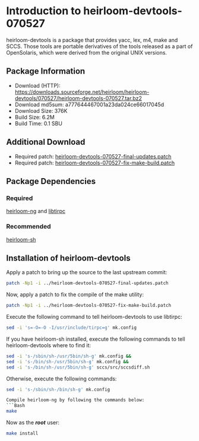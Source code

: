 # Introduction to heirloom-devtools-070527
heirloom-devtools is a package that provides yacc, lex, m4, make and SCCS.
Those tools are portable derivatives of the tools released as a part of
OpenSolaris, which were derived from the original UNIX versions.

## Package Information
- Download (HTTP): https://downloads.sourceforge.net/heirloom/heirloom-devtools/070527/heirloom-devtools-070527.tar.bz2
- Download md5sum: a777644467001a23da024ce66017045d
- Download Size: 376K
- Build Size: 6.2M
- Build Time: 0.1 SBU

## Additional Download
- Required patch: [heirloom-devtools-070527-final-updates.patch](./patches/heirloom-devtools/heirloom-devtools-070527-final-updates.patch)
- Required patch: [heirloom-devtools-070527-fix-make-build.patch](./patches/heirloom-devtools/heirloom-devtools-070527-fix-make-build.patch)

## Package Dependencies
### Required
  [heirloom-ng](./2-heirloom-ng.md) and
  [libtirpc](https://www.linuxfromscratch.org/blfs/view/svn/basicnet/libtirpc.html)

### Recommended
  [heirloom-sh](./4-heirloom-sh.md)

## Installation of heirloom-devtools
Apply a patch to bring up the source to the last upstream commit:
```Bash
patch -Np1 -i ../heirloom-devtools-070527-final-updates.patch
```

Now, apply a patch to fix the compile of the make utility:
```Bash
patch -Np1 -i ../heirloom-devtools-070527-fix-make-build.patch
```

Execute the following command to tell heirloom-devtools to use libtirpc:
```Bash
sed -i 's=-O=-O -I/usr/include/tirpc=g' mk.config
```

If you have heirloom-sh installed, execute the following commands to tell heirloom-devtools
where to find it:
```Bash
sed -i 's-/sbin/sh-/usr/5bin/sh-g' mk.config &&
sed -i 's-/bin/sh-/usr/5bin/sh-g' mk.config &&
sed -i 's-/bin/sh-/usr/5bin/sh-g' sccs/src/sccsdiff.sh
```

Otherwise, execute the following commands:
```Bash
sed -i 's-/sbin/sh-/bin/sh-g' mk.config

Compile heirloom-ng by following the commands below:
```Bash
make
```

Now as the ***root*** user:
```Bash
make install
```
